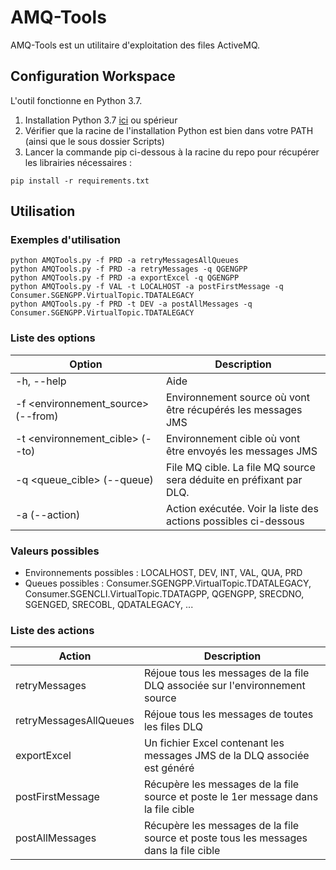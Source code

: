 # AMQ-Tools

AMQ-Tools est un utilitaire d'exploitation des files ActiveMQ.

## Configuration Workspace

L'outil fonctionne en Python 3.7.

1. Installation Python 3.7 [ici](https://www.python.org/downloads/release/python-374/) ou spérieur 
2. Vérifier que la racine de l'installation Python est bien dans votre PATH (ainsi que le sous dossier Scripts)
2. Lancer la commande pip ci-dessous à la racine du repo pour récupérer les librairies nécessaires :


```
pip install -r requirements.txt
```

## Utilisation

### Exemples d'utilisation

```
python AMQTools.py -f PRD -a retryMessagesAllQueues
python AMQTools.py -f PRD -a retryMessages -q QGENGPP
python AMQTools.py -f PRD -a exportExcel -q QGENGPP
python AMQTools.py -f VAL -t LOCALHOST -a postFirstMessage -q Consumer.SGENGPP.VirtualTopic.TDATALEGACY
python AMQTools.py -f PRD -t DEV -a postAllMessages -q Consumer.SGENGPP.VirtualTopic.TDATALEGACY 
```

### Liste des options

| Option                              | Description                                                         |
|-------------------------------------|---------------------------------------------------------------------|
| -h, --help                          | Aide                                                                |
| -f <environnement_source> (--from)  | Environnement source où vont être récupérés les messages JMS        |
| -t <environnement_cible> (--to)     | Environnement cible où vont être envoyés les messages JMS           |
| -q <queue_cible> (--queue)          | File MQ cible. La file MQ source sera déduite en préfixant par DLQ. |
| -a <action> (--action)              | Action exécutée. Voir la liste des actions possibles ci-dessous     |

### Valeurs possibles

- Environnements possibles : LOCALHOST, DEV, INT, VAL, QUA, PRD
- Queues possibles : Consumer.SGENGPP.VirtualTopic.TDATALEGACY, Consumer.SGENCLI.VirtualTopic.TDATAGPP, QGENGPP, SRECDNO, SGENGED, SRECOBL, QDATALEGACY, ...

### Liste des actions

| Action                 | Description                                                                           |
|------------------------|---------------------------------------------------------------------------------------|
| retryMessages          | Réjoue tous les messages de la file DLQ associée sur l'environnement source           |
| retryMessagesAllQueues | Réjoue tous les messages de toutes les files DLQ                                      |
| exportExcel            | Un fichier Excel contenant les messages JMS de la DLQ associée est généré             |
| postFirstMessage       | Récupère les messages de la file source et poste le 1er message dans la file cible    |
| postAllMessages        | Récupère les messages de la file source et poste tous les messages dans la file cible |
